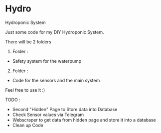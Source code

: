 # Hydro
Hydroponic System

Just some code for my DIY Hydroponic System.

There will be 2 folders

1. Folder :
 - Safety system for the waterpump

2. Folder : 
  - Code for the sensors and the main system

Feel free to use it :)

TODO : 
 - Second "Hidden" Page to Store data into Database
 - Check Sensor values via Telegram
 - Webscraper to get data from hidden page and store it into a database
 - Clean up Code
